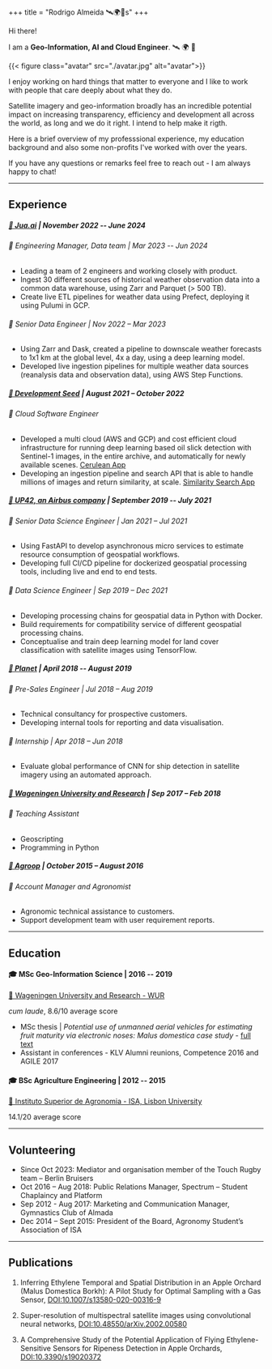 +++
title = "Rodrigo Almeida 🛰️🌍🤖s"
+++

Hi there!

I am a **Geo-Information, AI and Cloud Engineer**. 🛰️ 🌍 🤖

{{< figure class="avatar" src="./avatar.jpg" alt="avatar">}}

I enjoy working on hard things that matter to everyone and I like to work with people that care deeply about what they do. 

Satellite imagery and geo-information broadly has an incredible potential impact on increasing transparency, efficiency and development all across the world, as long and we do it right. I intend to help make it rigth. 

Here is a brief overview of my professsional experience, my education background and also some non-profits I've worked with over the years. 

If you have any questions or remarks feel free to reach out - I am always happy to chat! 

--- 

## Experience
##### [🏢 Jua.ai](https://www.jua.ai) | November 2022 -- June 2024
###### 📌 Engineering Manager, Data team | Mar 2023 -- Jun 2024
- Leading a team of 2 engineers and working closely with product.
- Ingest 30 different sources of historical weather observation data into a common data warehouse, using Zarr and Parquet (> 500 TB).
- Create live ETL pipelines for weather data using Prefect, deploying it using Pulumi in GCP.

###### 📌 Senior Data Engineer | Nov 2022 – Mar 2023
- Using Zarr and Dask, created a pipeline to downscale weather forecasts to 1x1 km at the global level, 4x a day, using a deep learning model.
- Developed live ingestion pipelines for multiple weather data sources (reanalysis data and observation data), using AWS Step Functions.

##### [🏢 Development Seed](https://developmentseed.org) | August 2021 – October 2022
###### 📌 Cloud Software Engineer
- Developed a multi cloud (AWS and GCP) and cost efficient cloud infrastructure for running deep learning based oil slick detection with Sentinel-1 images, in the entire archive, and automatically for newly available scenes. [Cerulean App](https://cerulean.skytruth.org)
- Developing an ingestion pipeline and search API that is able to handle millions of images and return similarity, at scale. [Similarity Search App](https://www.earthdata.nasa.gov/dashboard/labs/similarity-search/explore/)

##### [🏢 UP42, an Airbus company](https://up42.com) | September 2019 -- July 2021
###### 📌 Senior Data Science Engineer | Jan 2021 – Jul 2021
- Using FastAPI to develop asynchronous micro services to estimate resource consumption of geospatial workflows.
- Developing full CI/CD pipeline for dockerized geospatial processing tools, including live and end to end tests.

###### 📌 Data Science Engineer | Sep 2019 – Dec 2021
- Developing processing chains for geospatial data in Python with Docker.
- Build requirements for compatibility service of different geospatial processing chains.
- Conceptualise and train deep learning model for land cover classification with satellite images using TensorFlow.

##### [🏢 Planet](https://planet.com) | April 2018 -- August 2019
###### 📌 Pre-Sales Engineer | Jul 2018 – Aug 2019
- Technical consultancy for prospective customers.
- Developing internal tools for reporting and data visualisation.

###### 📌 Internship | Apr 2018 – Jun 2018
- Evaluate global performance of CNN for ship detection in satellite imagery using an automated approach.

##### [🏢 Wageningen University and Research](https://wur.nl) | Sep 2017 – Feb 2018
###### 📌 Teaching Assistant
- Geoscripting
- Programming in Python

##### [🏢 Agroop](https://agroop.net) | October 2015 – August 2016
###### 📌 Account Manager and Agronomist
- Agronomic technical assistance to customers.
- Support development team with user requirement reports.

---

## Education
#### 🎓 MSc Geo-Information Science | 2016 -- 2019
[🏫 Wageningen University and Research - WUR](https://wur.nl)

*cum laude*, 8.6/10 average score

- MSc thesis | *Potential use of unmanned aerial vehicles for estimating fruit maturity via electronic noses: Malus domestica case study* - [full text](https://library.wur.nl/WebQuery/theses/2249437)
- Assistant in conferences - KLV Alumni reunions, Competence 2016 and AGILE 2017


#### 🎓 BSc Agriculture Engineering | 2012 -- 2015
[🏫 Instituto Superior de Agronomia - ISA, Lisbon University](https://wur.nl) 

14.1/20 average score

---

## Volunteering
- Since Oct 2023: Mediator and organisation member of the Touch Rugby team – Berlin Bruisers
- Oct 2016 – Aug 2018: Public Relations Manager, Spectrum – Student Chaplaincy and Platform
- Sep 2012 - Aug 2017: Marketing and Communication Manager, Gymnastics Club of Almada
- Dec 2014 – Sept 2015: President of the Board, Agronomy Student’s Association of ISA

---

## Publications
1. Inferring Ethylene Temporal and Spatial Distribution in an Apple Orchard (Malus Domestica Borkh): A Pilot Study for Optimal Sampling with a Gas Sensor, [DOI:10.1007/s13580-020-00316-9](https://doi.org/10.1007/s13580-020-00316-9)

1. Super-resolution of multispectral satellite images using convolutional neural networks, [DOI:10.48550/arXiv.2002.00580](https://doi.org/10.48550/arXiv.2002.00580)

1. A Comprehensive Study of the Potential Application of Flying Ethylene-Sensitive Sensors for Ripeness Detection in Apple Orchards, [DOI:10.3390/s19020372](https://doi.org/10.3390/s19020372)


